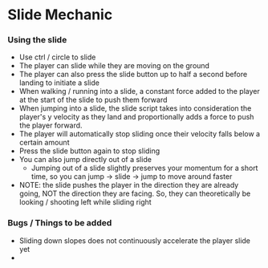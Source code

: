 
# Slide Mechanic

### Using the slide
- Use ctrl / circle to slide
- The player can slide while they are moving on the ground
- The player can also press the slide button up to half a second before landing to initiate a slide
- When walking / running into a slide, a constant force added to the player at the start of the slide to push them forward
- When jumping into a slide, the slide script takes into consideration the player's y velocity as they land and proportionally adds a force to push the player forward.
- The player will automatically stop sliding once their velocity falls below a certain amount
- Press the slide button again to stop sliding
- You can also jump directly out of a slide
	- Jumping out of a slide slightly preserves your momentum for a short time, so you can jump -> slide -> jump to move around faster
- NOTE: the slide pushes the player in the direction they are already going, NOT the direction they are facing. So, they can theoretically be looking / shooting left while sliding right


### Bugs / Things to be added
- Sliding down slopes does not continuously accelerate the player slide yet
- 
